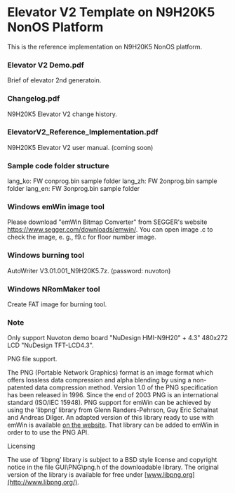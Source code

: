 # Elevator V2 Template on N9H20K5 NonOS Platform

This is the reference implementation on N9H20K5 NonOS platform.

### Elevator V2 Demo.pdf

Brief of elevator 2nd generatoin.

### Changelog.pdf

N9H20K5 Elevator V2 change history.

### ElevatorV2_Reference_Implementation.pdf

N9H20K5 Elevator V2 user manual. (coming soon)

### Sample code folder structure

lang_ko: FW conprog.bin sample folder
lang_zh: FW 2onprog.bin sample folder
lang_en: FW 3onprog.bin sample folder

### Windows emWin image tool

Please download "emWin Bitmap Converter" from SEGGER's website https://www.segger.com/downloads/emwin/.
You can open image .c to check the image, e. g., f9.c for floor number image.

### Windows burning tool

AutoWriter V3.01.001_N9H20K5.7z. (password: nuvoton)

### Windows NRomMaker tool

Create FAT image for burning tool.

### Note

Only support Nuvoton demo board "NuDesign HMI-N9H20" + 4.3" 480x272 LCD "NuDesign TFT-LCD4.3".

PNG file support.

The PNG (Portable Network Graphics) format is an image format which offers lossless data
compression and alpha blending by using a non-patented data compression method. Version
1.0 of the PNG specification has been released in 1996. Since the end of 2003 PNG
is an international standard (ISO/IEC 15948). PNG support for emWin can be achieved by
using the ’libpng’ library from Glenn Randers-Pehrson, Guy Eric Schalnat and Andreas Dilger.
An adapted version of this library ready to use with emWin is available [on the website](https://www.segger.com/downloads/emwin/emWin_png).
That library can be added to emWin in order to to use the PNG API.

Licensing

The use of ’libpng’ library is subject to a BSD style license and copyright notice in the file
GUI\PNG\png.h of the downloadable library. The original version of the library is available
for free under [www.libpng.org](http://www.libpng.org/).
